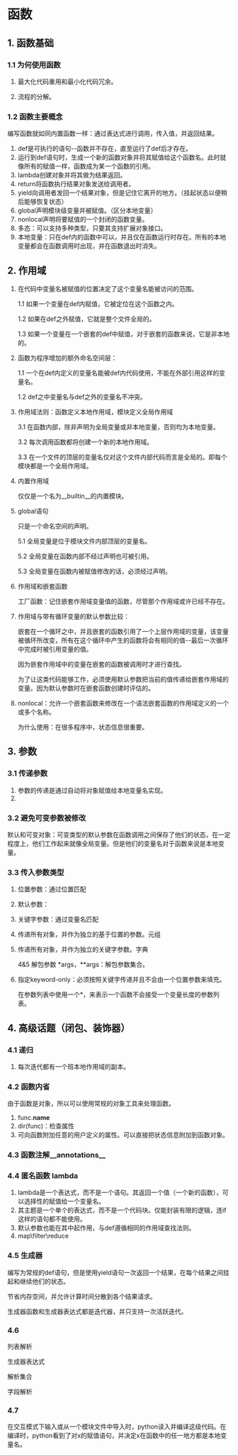 # 函数 

## 1. 函数基础

### 1.1 为何使用函数

1. 最大化代码重用和最小化代码冗余。

2. 流程的分解。
### 1.2 函数主要概念
编写函数就如同内置函数一样：通过表达式进行调用，传入值，并返回结果。

1. def是可执行的语句--函数并不存在，直至运行了def后才存在。
2. 运行到def语句时，生成一个新的函数对象并将其赋值给这个函数名。此时就像所有的赋值一样，函数成为某一个函数的引用。
3. lambda创建对象并将其做为结果返回。
4. return将函数执行结果对象发送给调用者。
5. yield向调用者发回一个结果对象，但是记住它离开的地方。（挂起状态以便稍后能够恢复状态）
6. global声明模块级变量并被赋值。（区分本地变量）
7. nonlocal声明将要赋值的一个封闭的函数变量。
8. 多态：可以支持多种类型，只要其支持扩展对象接口。
9. 本地变量：只在def内的函数中可以，并且仅在函数运行时存在。所有的本地变量都会在函数调用时出现，并在函数退出时消失。

## 2. 作用域

1. 在代码中变量名被赋值的位置决定了这个变量名能被访问的范围。

    1.1 如果一个变量在def内赋值，它被定位在这个函数之内。

    1.2 如果在def之外赋值，它就是整个文件全局的。

    1.3 如果一个变量在一个嵌套的def中赋值，对于嵌套的函数来说，它是非本地的。

2. 函数为程序增加的额外命名空间层：

    1.1 一个在def内定义的变量名能被def内代码使用，不能在外部引用这样的变量名。

    1.2 def之中变量名与def之外的变量名不冲突。

3. 作用域法则：函数定义本地作用域，模块定义全局作用域

    3.1 在函数内部，除非声明为全局变量或非本地变量，否则均为本地变量。

    3.2 每次调用函数都将创建一个新的本地作用域。

    3.3 在一个文件的顶层的变量名仅对这个文件内部代码而言是全局的。即每个模块都是一个全局作用域。

4. 内置作用域

    仅仅是一个名为__builtin__的内置模块。

5. global语句

    只是一个命名空间的声明。

    5.1 全局变量是位于模块文件内部顶层的变量名。
    
    5.2 全局变量在函数内部不经过声明也可被引用。

    5.3 全局变量在函数内被赋值修改的话，必须经过声明。

6. 作用域和嵌套函数
    
    工厂函数：记住嵌套作用域变量值的函数，尽管那个作用域或许已经不存在。

7. 作用域与带有循环变量的默认参数比较：

    嵌套在一个循环之中，并且嵌套的函数引用了一个上层作用域的变量，该变量被循环所改变，所有在这个循环中产生的函数将会有相同的值--最后一次循环中完成时被引用变量的值。

    因为嵌套作用域中的变量在嵌套的函数被调用时才进行查找。

    为了让这类代码能够工作，必须使用默认参数把当前的值传递给嵌套作用域的变量。因为默认参数时在嵌套函数创建时评估的。


8. nonlocal：允许一个嵌套函数来修改在一个语法嵌套函数的作用域定义的一个或多个名称。

    为什么使用：在很多程序中，状态信息很重要。


## 3. 参数

### 3.1 传递参数

1. 参数的传递是通过自动将对象赋值给本地变量名实现。
2. 

### 3.2 避免可变参数被修改
默认和可变对象：可变类型的默认参数在函数调用之间保存了他们的状态，在一定程度上，他们工作起来就像全局变量。但是他们的变量名对于函数来说是本地变量。

### 3.3 传入参数类型
1. 位置参数：通过位置匹配
2. 默认参数：
3. 关键字参数：通过变量名匹配
4. 传递所有对象，并作为独立的基于位置的参数。元组
5. 传递所有对象，并作为独立的关键字参数。字典

    4&5 解包参数 *args，**args：解包参数集合。

6. 指定keyword-only：必须按照关键字传递并且不会由一个位置参数来填充。

    在参数列表中使用一个*，来表示一个函数不会接受一个变量长度的参数列表。

## 4. 高级话题（闭包、装饰器）

### 4.1 递归

1. 每次迭代都有一个班本地作用域的副本。

### 4.2 函数内省

由于函数是对象，所以可以使用常规的对象工具来处理函数。

1. func.__name__ 
2. dir(func)：检查属性
3. 可向函数附加任意的用户定义的属性。可以直接把状态信息附加到函数对象。

### 4.3 函数注解__annotations__

### 4.4 匿名函数 lambda
1. lambda是一个表达式，而不是一个语句。其返回一个值（一个新的函数），可以选择性的赋值给一个变量名。
2. 其主题是一个单个的表达式，而不是一个代码块。仅能封装有限的逻辑，连if这样的语句都不能使用。
3. 默认参数也能在其中起作用，与def遵循相同的作用域查找法则。
4. map\filter\reduce

### 4.5 生成器
编写为常规的def语句，但是使用yield语句一次返回一个结果，在每个结果之间挂起和继续他们的状态。

节省内存空间，并允许计算时间分散到各个结果请求。

生成器函数和生成器表达式都是迭代器，并只支持一次活跃迭代。

### 4.6
列表解析

生成器表达式

解析集合

字段解析

### 4.7 
在交互模式下输入或从一个模块文件中导入时，python读入并编译这级代码。在编译时，python看到了对x的赋值语句，并决定x在函数中的任一地方都是本地变量名。


